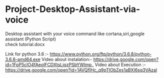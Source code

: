 # Project-Desktop-Assistant-via-voice
Desktop assistant with your voice command like cortana,siri,google assistant (Python Script)  
check tutorial.docx

Link for python 3.6 :- https://www.python.org/ftp/python/3.6.8/python-3.6.8-amd64.exe
Video about instalation:- https://drive.google.com/open?id=1FpP5clO4fAeolFCDXtsLjqzPSbYWImp_
Video about Execution :- https://drive.google.com/open?id=1AVQfIHc_q9pTIObZes1aBXI6sq3VAzal 

